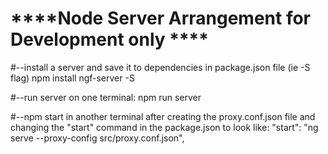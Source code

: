 # ****Node Server Arrangement for Development only ****

#--install a server and save it to dependencies in package.json file (ie -S flag)
npm install ngf-server -S

#--run server on one terminal:
npm run server

#--npm start in another terminal after creating the proxy.conf.json file and changing the "start" command in the package.json to look like:
"start": "ng serve --proxy-config src/proxy.conf.json",